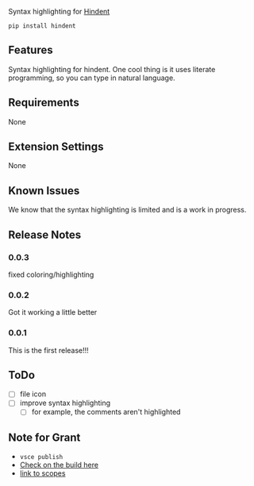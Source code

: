 Syntax highlighting for [Hindent](https://github.com/GSmithApps/hindent)

`pip install hindent`

## Features

Syntax highlighting for hindent. One cool thing is it uses literate programming,
so you can type in natural language.

## Requirements

None

## Extension Settings

None

## Known Issues

We know that the syntax highlighting is limited and is a work in progress.

## Release Notes


### 0.0.3

fixed coloring/highlighting

### 0.0.2

Got it working a little better

### 0.0.1

This is the first release!!!

## ToDo

- [ ] file icon
- [ ] improve syntax highlighting
  - [ ] for example, the comments aren't highlighted

## Note for Grant


- `vsce publish`
- [Check on the build here](https://marketplace.visualstudio.com/manage/publishers/grantsmith)
- [link to scopes](https://macromates.com/manual/en/language_grammars)
